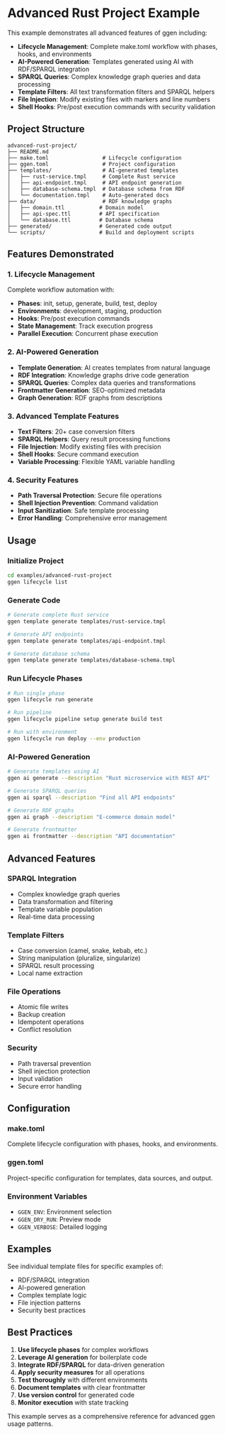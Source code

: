 # Advanced Rust Project Example

This example demonstrates all advanced features of ggen including:

- **Lifecycle Management**: Complete make.toml workflow with phases, hooks, and environments
- **AI-Powered Generation**: Templates generated using AI with RDF/SPARQL integration
- **SPARQL Queries**: Complex knowledge graph queries and data processing
- **Template Filters**: All text transformation filters and SPARQL helpers
- **File Injection**: Modify existing files with markers and line numbers
- **Shell Hooks**: Pre/post execution commands with security validation

## Project Structure

```
advanced-rust-project/
├── README.md
├── make.toml                 # Lifecycle configuration
├── ggen.toml                 # Project configuration
├── templates/                # AI-generated templates
│   ├── rust-service.tmpl     # Complete Rust service
│   ├── api-endpoint.tmpl     # API endpoint generation
│   ├── database-schema.tmpl  # Database schema from RDF
│   └── documentation.tmpl    # Auto-generated docs
├── data/                     # RDF knowledge graphs
│   ├── domain.ttl           # Domain model
│   ├── api-spec.ttl         # API specification
│   └── database.ttl         # Database schema
├── generated/               # Generated code output
└── scripts/                 # Build and deployment scripts
```

## Features Demonstrated

### 1. Lifecycle Management

Complete workflow automation with:
- **Phases**: init, setup, generate, build, test, deploy
- **Environments**: development, staging, production
- **Hooks**: Pre/post execution commands
- **State Management**: Track execution progress
- **Parallel Execution**: Concurrent phase execution

### 2. AI-Powered Generation

- **Template Generation**: AI creates templates from natural language
- **RDF Integration**: Knowledge graphs drive code generation
- **SPARQL Queries**: Complex data queries and transformations
- **Frontmatter Generation**: SEO-optimized metadata
- **Graph Generation**: RDF graphs from descriptions

### 3. Advanced Template Features

- **Text Filters**: 20+ case conversion filters
- **SPARQL Helpers**: Query result processing functions
- **File Injection**: Modify existing files with precision
- **Shell Hooks**: Secure command execution
- **Variable Processing**: Flexible YAML variable handling

### 4. Security Features

- **Path Traversal Protection**: Secure file operations
- **Shell Injection Prevention**: Command validation
- **Input Sanitization**: Safe template processing
- **Error Handling**: Comprehensive error management

## Usage

### Initialize Project
```bash
cd examples/advanced-rust-project
ggen lifecycle list
```

### Generate Code
```bash
# Generate complete Rust service
ggen template generate templates/rust-service.tmpl

# Generate API endpoints
ggen template generate templates/api-endpoint.tmpl

# Generate database schema
ggen template generate templates/database-schema.tmpl
```

### Run Lifecycle Phases
```bash
# Run single phase
ggen lifecycle run generate

# Run pipeline
ggen lifecycle pipeline setup generate build test

# Run with environment
ggen lifecycle run deploy --env production
```

### AI-Powered Generation
```bash
# Generate templates using AI
ggen ai generate --description "Rust microservice with REST API"

# Generate SPARQL queries
ggen ai sparql --description "Find all API endpoints"

# Generate RDF graphs
ggen ai graph --description "E-commerce domain model"

# Generate frontmatter
ggen ai frontmatter --description "API documentation"
```

## Advanced Features

### SPARQL Integration
- Complex knowledge graph queries
- Data transformation and filtering
- Template variable population
- Real-time data processing

### Template Filters
- Case conversion (camel, snake, kebab, etc.)
- String manipulation (pluralize, singularize)
- SPARQL result processing
- Local name extraction

### File Operations
- Atomic file writes
- Backup creation
- Idempotent operations
- Conflict resolution

### Security
- Path traversal prevention
- Shell injection protection
- Input validation
- Secure error handling

## Configuration

### make.toml
Complete lifecycle configuration with phases, hooks, and environments.

### ggen.toml
Project-specific configuration for templates, data sources, and output.

### Environment Variables
- `GGEN_ENV`: Environment selection
- `GGEN_DRY_RUN`: Preview mode
- `GGEN_VERBOSE`: Detailed logging

## Examples

See individual template files for specific examples of:
- RDF/SPARQL integration
- AI-powered generation
- Complex template logic
- File injection patterns
- Security best practices

## Best Practices

1. **Use lifecycle phases** for complex workflows
2. **Leverage AI generation** for boilerplate code
3. **Integrate RDF/SPARQL** for data-driven generation
4. **Apply security measures** for all operations
5. **Test thoroughly** with different environments
6. **Document templates** with clear frontmatter
7. **Use version control** for generated code
8. **Monitor execution** with state tracking

This example serves as a comprehensive reference for advanced ggen usage patterns.
